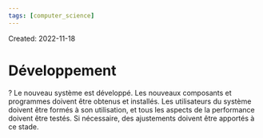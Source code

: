 ```yaml
---
tags: [computer_science] 
---
```

Created: 2022-11-18

# Développement
?
Le nouveau système est développé.
Les nouveaux composants et programmes doivent être obtenus et installés. Les utilisateurs du système doivent être formés à son utilisation, et tous les aspects de la performance doivent être testés.
Si nécessaire, des ajustements doivent être apportés à ce stade.
<!--SR:!2023-03-13,66,230-->